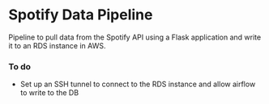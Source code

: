 # Spotify Data Pipeline

Pipeline to pull data from the Spotify API using a Flask application and write it to an RDS instance in AWS.

### To do 

- Set up an SSH tunnel to connect to the RDS instance and allow airflow to write to the DB



